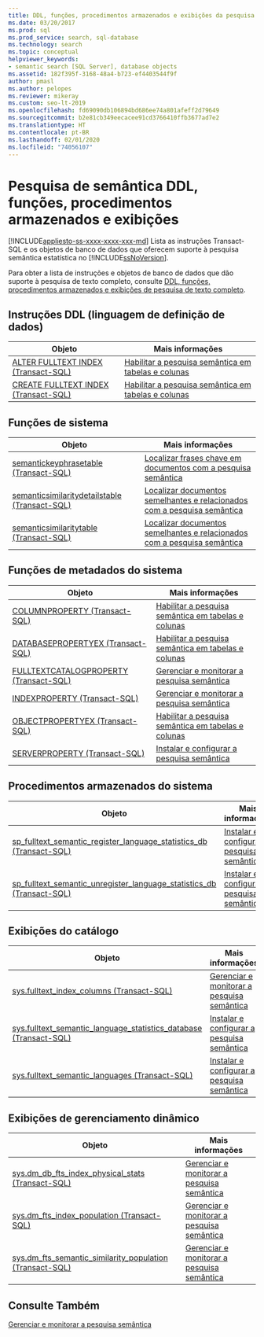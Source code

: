 ```yaml
---
title: DDL, funções, procedimentos armazenados e exibições da pesquisa semântica
ms.date: 03/20/2017
ms.prod: sql
ms.prod_service: search, sql-database
ms.technology: search
ms.topic: conceptual
helpviewer_keywords:
- semantic search [SQL Server], database objects
ms.assetid: 182f395f-3168-48a4-b723-ef4403544f9f
author: pmasl
ms.author: pelopes
ms.reviewer: mikeray
ms.custom: seo-lt-2019
ms.openlocfilehash: fd69090db106894bd686ee74a801afeff2d79649
ms.sourcegitcommit: b2e81cb349eecacee91cd3766410ffb3677ad7e2
ms.translationtype: HT
ms.contentlocale: pt-BR
ms.lasthandoff: 02/01/2020
ms.locfileid: "74056107"
---
```

# <a name="semantic-search-ddl-functions-stored-procedures-and-views"></a>Pesquisa de semântica DDL, funções, procedimentos armazenados e exibições
[!INCLUDE[appliesto-ss-xxxx-xxxx-xxx-md](../../includes/appliesto-ss-xxxx-xxxx-xxx-md.md)]
  Lista as instruções Transact-SQL e os objetos de banco de dados que oferecem suporte à pesquisa semântica estatística no [!INCLUDE[ssNoVersion](../../includes/ssnoversion-md.md)].  
  
 Para obter a lista de instruções e objetos de banco de dados que dão suporte à pesquisa de texto completo, consulte [DDL, funções, procedimentos armazenados e exibições de pesquisa de texto completo](../../relational-databases/search/full-text-search-ddl-functions-stored-procedures-and-views.md).  
  
##  <a name="ddl"></a> Instruções DDL (linguagem de definição de dados)  
  
|Objeto|Mais informações|  
|------------|----------------------|  
|[ALTER FULLTEXT INDEX &#40;Transact-SQL&#41;](../../t-sql/statements/alter-fulltext-index-transact-sql.md)|[Habilitar a pesquisa semântica em tabelas e colunas](../../relational-databases/search/enable-semantic-search-on-tables-and-columns.md)|  
|[CREATE FULLTEXT INDEX &#40;Transact-SQL&#41;](../../t-sql/statements/create-fulltext-index-transact-sql.md)|[Habilitar a pesquisa semântica em tabelas e colunas](../../relational-databases/search/enable-semantic-search-on-tables-and-columns.md)|  
  
##  <a name="func"></a> Funções de sistema  
  
|Objeto|Mais informações|  
|------------|----------------------|  
|[semantickeyphrasetable &#40;Transact-SQL&#41;](../../relational-databases/system-functions/semantickeyphrasetable-transact-sql.md)|[Localizar frases chave em documentos com a pesquisa semântica](../../relational-databases/search/find-key-phrases-in-documents-with-semantic-search.md)|  
|[semanticsimilaritydetailstable &#40;Transact-SQL&#41;](../../relational-databases/system-functions/semanticsimilaritydetailstable-transact-sql.md)|[Localizar documentos semelhantes e relacionados com a pesquisa semântica](../../relational-databases/search/find-similar-and-related-documents-with-semantic-search.md)|  
|[semanticsimilaritytable &#40;Transact-SQL&#41;](../../relational-databases/system-functions/semanticsimilaritytable-transact-sql.md)|[Localizar documentos semelhantes e relacionados com a pesquisa semântica](../../relational-databases/search/find-similar-and-related-documents-with-semantic-search.md)|  
  
##  <a name="meta"></a> Funções de metadados do sistema  
  
|Objeto|Mais informações|  
|------------|----------------------|  
|[COLUMNPROPERTY &#40;Transact-SQL&#41;](../../t-sql/functions/columnproperty-transact-sql.md)|[Habilitar a pesquisa semântica em tabelas e colunas](../../relational-databases/search/enable-semantic-search-on-tables-and-columns.md)|  
|[DATABASEPROPERTYEX &#40;Transact-SQL&#41;](../../t-sql/functions/databasepropertyex-transact-sql.md)|[Habilitar a pesquisa semântica em tabelas e colunas](../../relational-databases/search/enable-semantic-search-on-tables-and-columns.md)|  
|[FULLTEXTCATALOGPROPERTY &#40;Transact-SQL&#41;](../../t-sql/functions/fulltextcatalogproperty-transact-sql.md)|[Gerenciar e monitorar a pesquisa semântica](../../relational-databases/search/manage-and-monitor-semantic-search.md)|  
|[INDEXPROPERTY &#40;Transact-SQL&#41;](../../t-sql/functions/indexproperty-transact-sql.md)|[Gerenciar e monitorar a pesquisa semântica](../../relational-databases/search/manage-and-monitor-semantic-search.md)|  
|[OBJECTPROPERTYEX &#40;Transact-SQL&#41;](../../t-sql/functions/objectpropertyex-transact-sql.md)|[Habilitar a pesquisa semântica em tabelas e colunas](../../relational-databases/search/enable-semantic-search-on-tables-and-columns.md)|  
|[SERVERPROPERTY &#40;Transact-SQL&#41;](../../t-sql/functions/serverproperty-transact-sql.md)|[Instalar e configurar a pesquisa semântica](../../relational-databases/search/install-and-configure-semantic-search.md)|  
  
##  <a name="sproc"></a> Procedimentos armazenados do sistema  
  
|Objeto|Mais informações|  
|------------|----------------------|  
|[sp_fulltext_semantic_register_language_statistics_db &#40;Transact-SQL&#41;](../../relational-databases/system-stored-procedures/sp-fulltext-semantic-register-language-statistics-db-transact-sql.md)|[Instalar e configurar a pesquisa semântica](../../relational-databases/search/install-and-configure-semantic-search.md)|  
|[sp_fulltext_semantic_unregister_language_statistics_db &#40;Transact-SQL&#41;](../../relational-databases/system-stored-procedures/sp-fulltext-semantic-unregister-language-statistics-db-transact-sql.md)|[Instalar e configurar a pesquisa semântica](../../relational-databases/search/install-and-configure-semantic-search.md)|  
  
##  <a name="cv"></a> Exibições do catálogo  
  
|Objeto|Mais informações|  
|------------|----------------------|  
|[sys.fulltext_index_columns &#40;Transact-SQL&#41;](../../relational-databases/system-catalog-views/sys-fulltext-index-columns-transact-sql.md)|[Gerenciar e monitorar a pesquisa semântica](../../relational-databases/search/manage-and-monitor-semantic-search.md)|  
|[sys.fulltext_semantic_language_statistics_database &#40;Transact-SQL&#41;](../../relational-databases/system-catalog-views/sys-fulltext-semantic-language-statistics-database-transact-sql.md)|[Instalar e configurar a pesquisa semântica](../../relational-databases/search/install-and-configure-semantic-search.md)|  
|[sys.fulltext_semantic_languages &#40;Transact-SQL&#41;](../../relational-databases/system-catalog-views/sys-fulltext-semantic-languages-transact-sql.md)|[Instalar e configurar a pesquisa semântica](../../relational-databases/search/install-and-configure-semantic-search.md)|  
  
##  <a name="dmv"></a> Exibições de gerenciamento dinâmico  
  
|Objeto|Mais informações|  
|------------|----------------------|  
|[sys.dm_db_fts_index_physical_stats &#40;Transact-SQL&#41;](../../relational-databases/system-dynamic-management-views/sys-dm-db-fts-index-physical-stats-transact-sql.md)|[Gerenciar e monitorar a pesquisa semântica](../../relational-databases/search/manage-and-monitor-semantic-search.md)|  
|[sys.dm_fts_index_population &#40;Transact-SQL&#41;](../../relational-databases/system-dynamic-management-views/sys-dm-fts-index-population-transact-sql.md)|[Gerenciar e monitorar a pesquisa semântica](../../relational-databases/search/manage-and-monitor-semantic-search.md)|  
|[sys.dm_fts_semantic_similarity_population &#40;Transact-SQL&#41;](../../relational-databases/system-dynamic-management-views/sys-dm-fts-semantic-similarity-population-transact-sql.md)|[Gerenciar e monitorar a pesquisa semântica](../../relational-databases/search/manage-and-monitor-semantic-search.md)|  
  
## <a name="see-also"></a>Consulte Também  
 [Gerenciar e monitorar a pesquisa semântica](../../relational-databases/search/manage-and-monitor-semantic-search.md)  
  
  
